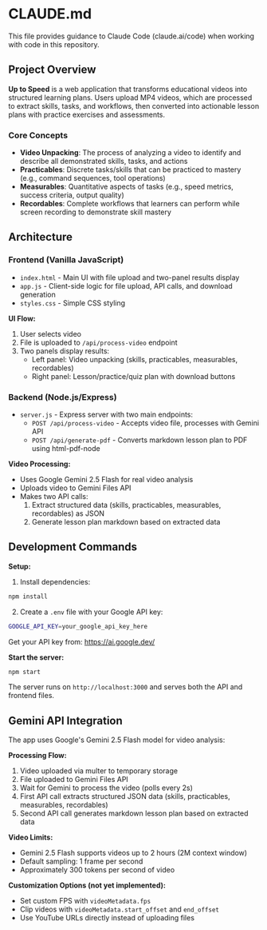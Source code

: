 # CLAUDE.md

This file provides guidance to Claude Code (claude.ai/code) when working with code in this repository.

## Project Overview

**Up to Speed** is a web application that transforms educational videos into structured learning plans. Users upload MP4 videos, which are processed to extract skills, tasks, and workflows, then converted into actionable lesson plans with practice exercises and assessments.

### Core Concepts

- **Video Unpacking**: The process of analyzing a video to identify and describe all demonstrated skills, tasks, and actions
- **Practicables**: Discrete tasks/skills that can be practiced to mastery (e.g., command sequences, tool operations)
- **Measurables**: Quantitative aspects of tasks (e.g., speed metrics, success criteria, output quality)
- **Recordables**: Complete workflows that learners can perform while screen recording to demonstrate skill mastery

## Architecture

### Frontend (Vanilla JavaScript)
- `index.html` - Main UI with file upload and two-panel results display
- `app.js` - Client-side logic for file upload, API calls, and download generation
- `styles.css` - Simple CSS styling

**UI Flow:**
1. User selects video
2. File is uploaded to `/api/process-video` endpoint
3. Two panels display results:
   - Left panel: Video unpacking (skills, practicables, measurables, recordables)
   - Right panel: Lesson/practice/quiz plan with download buttons

### Backend (Node.js/Express)
- `server.js` - Express server with two main endpoints:
  - `POST /api/process-video` - Accepts video file, processes with Gemini API
  - `POST /api/generate-pdf` - Converts markdown lesson plan to PDF using html-pdf-node

**Video Processing:**
- Uses Google Gemini 2.5 Flash for real video analysis
- Uploads video to Gemini Files API
- Makes two API calls:
  1. Extract structured data (skills, practicables, measurables, recordables) as JSON
  2. Generate lesson plan markdown based on extracted data

## Development Commands

**Setup:**
1. Install dependencies:
```bash
npm install
```

2. Create a `.env` file with your Google API key:
```bash
GOOGLE_API_KEY=your_google_api_key_here
```
Get your API key from: https://ai.google.dev/

**Start the server:**
```bash
npm start
```
The server runs on `http://localhost:3000` and serves both the API and frontend files.

## Gemini API Integration

The app uses Google's Gemini 2.5 Flash model for video analysis:

**Processing Flow:**
1. Video uploaded via multer to temporary storage
2. File uploaded to Gemini Files API
3. Wait for Gemini to process the video (polls every 2s)
4. First API call extracts structured JSON data (skills, practicables, measurables, recordables)
5. Second API call generates markdown lesson plan based on extracted data

**Video Limits:**
- Gemini 2.5 Flash supports videos up to 2 hours (2M context window)
- Default sampling: 1 frame per second
- Approximately 300 tokens per second of video

**Customization Options (not yet implemented):**
- Set custom FPS with `videoMetadata.fps`
- Clip videos with `videoMetadata.start_offset` and `end_offset`
- Use YouTube URLs directly instead of uploading files
